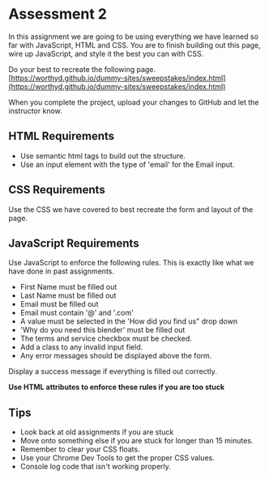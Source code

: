 # Assessment 2
In this assignment we are going to be using everything we have learned so far with JavaScript, HTML and CSS.  You are to finish building out this page, wire up JavaScript, and style it the best you can with CSS.

Do your best to recreate the following page. [https://worthyd.github.io/dummy-sites/sweepstakes/index.html](https://worthyd.github.io/dummy-sites/sweepstakes/index.html)

When you complete the project, upload your changes to GitHub and let the instructor know.

## HTML Requirements
- Use semantic html tags to build out the structure.
- Use an input element with the type of 'email' for the Email input.

## CSS Requirements
Use the CSS we have covered to best recreate the form and layout of the page.

## JavaScript Requirements
Use JavaScript to enforce the following rules.  This is exactly like what we have done in past assignments.

- First Name must be filled out
- Last Name must be filled out
- Email must be filled out
- Email must contain '@' and '.com'
- A value must be selected in the 'How did you find us" drop down
- 'Why do you need this blender' must be filled out
- The terms and service checkbox must be checked.
- Add a class to any invalid input field.
- Any error messages should be displayed above the form.

Display a success message if everything is filled out correctly. 

**Use HTML attributes to enforce these rules if you are too stuck**

## Tips
- Look back at old assignments if you are stuck
- Move onto something else if you are stuck for longer than 15 minutes.
- Remember to clear your CSS floats.
- Use your Chrome Dev Tools to get the proper CSS values.
- Console log code that isn't working properly.
